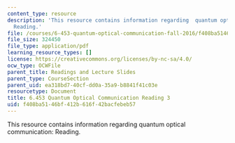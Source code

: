```yaml
---
content_type: resource
description: 'This resource contains information regarding  quantum optical communication:
  Reading.'
file: /courses/6-453-quantum-optical-communication-fall-2016/f408ba5146bf412b616f42bacfebeb57_MIT6_453F16_Lect3_Notes.pdf
file_size: 324450
file_type: application/pdf
learning_resource_types: []
license: https://creativecommons.org/licenses/by-nc-sa/4.0/
ocw_type: OCWFile
parent_title: Readings and Lecture Slides
parent_type: CourseSection
parent_uid: ea318bd7-40cf-dd0a-35a9-b8841f41c03e
resourcetype: Document
title: 6.453 Quantum Optical Communication Reading 3
uid: f408ba51-46bf-412b-616f-42bacfebeb57
---
```

This resource contains information regarding  quantum optical communication: Reading.
